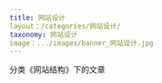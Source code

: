 ```yaml
---
title: 网站设计
layout：/categories/网站设计/
taxonomy: 网站设计
image：.../images/banner_网站设计.jpg
---
```


分类《网站结构》下的文章